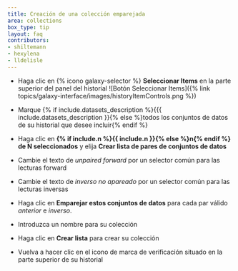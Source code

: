 ```yaml
---
title: Creación de una colección emparejada
area: collections
box_type: tip
layout: faq
contributors:
- shiltemann
- hexylena
- lldelisle
---
```




* Haga clic en {% icono galaxy-selector %} **Seleccionar Items** en la parte superior del panel del historial ![Botón Seleccionar Items]({% link topics/galaxy-interface/images/historyItemControls.png %})
* Marque {% if include.datasets_description %}{{{ include.datasets_description }}{% else %}todos los conjuntos de datos de su historial que desee incluir{% endif %}
* Haga clic en **{% if include.n %}{{ include.n }}{% else %}n{% endif %} de N seleccionados** y elija **Crear lista de pares de conjuntos de datos**

* Cambie el texto de *unpaired forward* por un selector común para las lecturas forward
* Cambie el texto de *inverso no apareado* por un selector común para las lecturas inversas
* Haga clic en **Emparejar estos conjuntos de datos** para cada par válido *anterior* e *inverso*.
* Introduzca un nombre para su colección
* Haga clic en **Crear lista** para crear su colección
* Vuelva a hacer clic en el icono de marca de verificación situado en la parte superior de su historial

